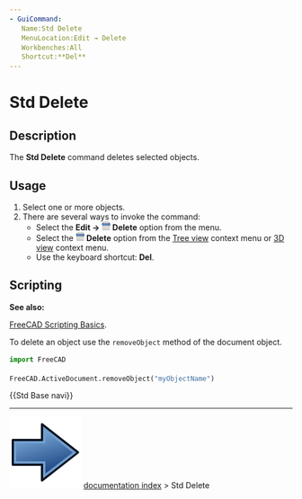 ```yaml
---
- GuiCommand:
   Name:Std Delete
   MenuLocation:Edit → Delete
   Workbenches:All
   Shortcut:**Del**
---
```


# Std Delete

## Description

The **Std Delete** command deletes selected objects.

## Usage

1.  Select one or more objects.
2.  There are several ways to invoke the command:
    -   Select the **Edit → <img src="images/Std_Delete.svg" width=16px> Delete** option from the menu.
    -   Select the **<img src="images/Std_Delete.svg" width=16px> Delete** option from the [Tree view](Tree_view.md) context menu or [3D view](3D_view.md) context menu.
    -   Use the keyboard shortcut: **Del**.

## Scripting


**See also:**

[FreeCAD Scripting Basics](FreeCAD_Scripting_Basics.md).

To delete an object use the `removeObject` method of the document object.

 
```python
import FreeCAD

FreeCAD.ActiveDocument.removeObject("myObjectName")
```




 {{Std Base navi}}



---
![](images/Button_right.svg) [documentation index](../README.md) > Std Delete

